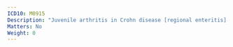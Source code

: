 ```yaml
---
ICD10: M0915
Description: "Juvenile arthritis in Crohn disease [regional enteritis]: Pelvic region and thigh"
Matters: No
Weight: 0
---
```

